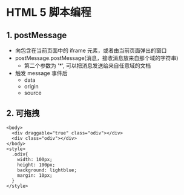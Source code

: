 # HTML 5 脚本编程

## 1. postMessage
- 向包含在当前页面中的 iframe 元素，或者由当前页面弹出的窗口
- postMessage.postMessage(消息，接收消息放来自那个域的字符串)
  - 第二个参数为 '*', 可以把消息发送给来自任意域的文档
- 触发 message 事件后
  - data
  - origin
  - source

## 2. 可拖拽
```
<body>
  <div draggable="true" class="odiv"></div>
  <div class="odiv"></div>
</body>
<style>
  .odiv{
    width: 100px;
    height: 100px;
    background: lightblue;
    margin: 10px;
  }
</style>
```